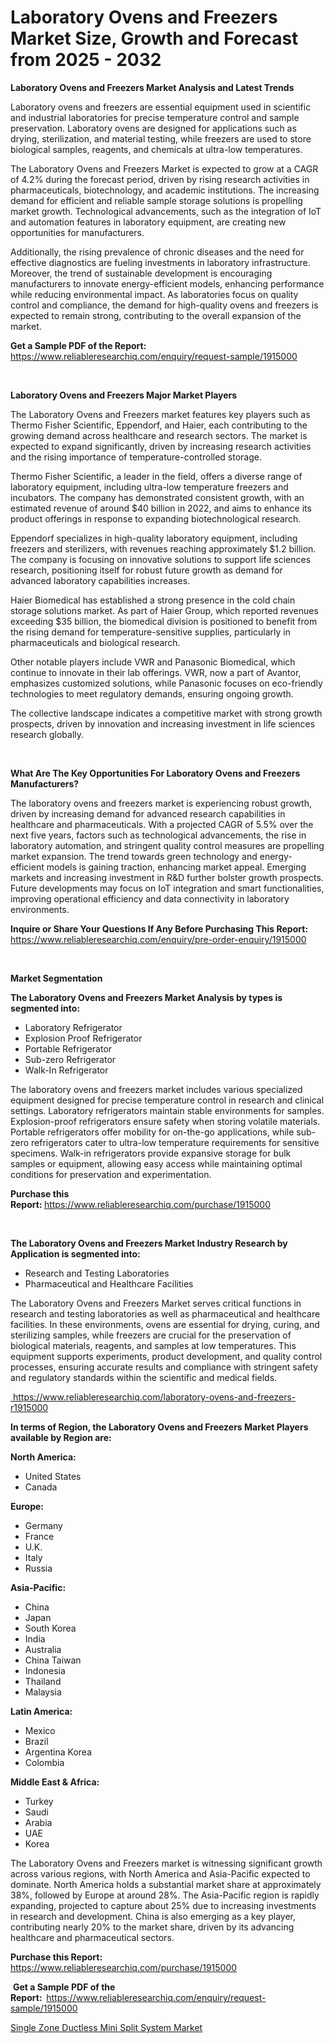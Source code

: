 <p><h1>Laboratory Ovens and Freezers Market Size, Growth and Forecast from 2025 - 2032</h1></p><p><strong>Laboratory Ovens and Freezers Market Analysis and Latest Trends</strong></p>
<p><p>Laboratory ovens and freezers are essential equipment used in scientific and industrial laboratories for precise temperature control and sample preservation. Laboratory ovens are designed for applications such as drying, sterilization, and material testing, while freezers are used to store biological samples, reagents, and chemicals at ultra-low temperatures. </p><p>The Laboratory Ovens and Freezers Market is expected to grow at a CAGR of 4.2% during the forecast period, driven by rising research activities in pharmaceuticals, biotechnology, and academic institutions. The increasing demand for efficient and reliable sample storage solutions is propelling market growth. Technological advancements, such as the integration of IoT and automation features in laboratory equipment, are creating new opportunities for manufacturers. </p><p>Additionally, the rising prevalence of chronic diseases and the need for effective diagnostics are fueling investments in laboratory infrastructure. Moreover, the trend of sustainable development is encouraging manufacturers to innovate energy-efficient models, enhancing performance while reducing environmental impact. As laboratories focus on quality control and compliance, the demand for high-quality ovens and freezers is expected to remain strong, contributing to the overall expansion of the market.</p></p>
<p><strong>Get a Sample PDF of the Report:&nbsp;</strong> <a href="https://www.reliableresearchiq.com/enquiry/request-sample/1915000?utm_campaign=2190&utm_medium=2&utm_source=Github&utm_content=ia&utm_term=01032025&utm_id=laboratory-ovens-and-freezers">https://www.reliableresearchiq.com/enquiry/request-sample/1915000</a></p>
<p>&nbsp;</p>
<p><strong>Laboratory Ovens and Freezers Major Market Players</strong></p>
<p><p>The Laboratory Ovens and Freezers market features key players such as Thermo Fisher Scientific, Eppendorf, and Haier, each contributing to the growing demand across healthcare and research sectors. The market is expected to expand significantly, driven by increasing research activities and the rising importance of temperature-controlled storage.</p><p>Thermo Fisher Scientific, a leader in the field, offers a diverse range of laboratory equipment, including ultra-low temperature freezers and incubators. The company has demonstrated consistent growth, with an estimated revenue of around $40 billion in 2022, and aims to enhance its product offerings in response to expanding biotechnological research.</p><p>Eppendorf specializes in high-quality laboratory equipment, including freezers and sterilizers, with revenues reaching approximately $1.2 billion. The company is focusing on innovative solutions to support life sciences research, positioning itself for robust future growth as demand for advanced laboratory capabilities increases.</p><p>Haier Biomedical has established a strong presence in the cold chain storage solutions market. As part of Haier Group, which reported revenues exceeding $35 billion, the biomedical division is positioned to benefit from the rising demand for temperature-sensitive supplies, particularly in pharmaceuticals and biological research.</p><p>Other notable players include VWR and Panasonic Biomedical, which continue to innovate in their lab offerings. VWR, now a part of Avantor, emphasizes customized solutions, while Panasonic focuses on eco-friendly technologies to meet regulatory demands, ensuring ongoing growth.</p><p>The collective landscape indicates a competitive market with strong growth prospects, driven by innovation and increasing investment in life sciences research globally.</p></p>
<p>&nbsp;</p>
<p><strong>What Are The Key Opportunities For Laboratory Ovens and Freezers Manufacturers?</strong></p>
<p><p>The laboratory ovens and freezers market is experiencing robust growth, driven by increasing demand for advanced research capabilities in healthcare and pharmaceuticals. With a projected CAGR of 5.5% over the next five years, factors such as technological advancements, the rise in laboratory automation, and stringent quality control measures are propelling market expansion. The trend towards green technology and energy-efficient models is gaining traction, enhancing market appeal. Emerging markets and increasing investment in R&D further bolster growth prospects. Future developments may focus on IoT integration and smart functionalities, improving operational efficiency and data connectivity in laboratory environments.</p></p>
<p><strong>Inquire or Share Your Questions If Any Before Purchasing This Report:</strong> <a href="https://www.reliableresearchiq.com/enquiry/pre-order-enquiry/1915000?utm_campaign=2190&utm_medium=2&utm_source=Github&utm_content=ia&utm_term=01032025&utm_id=laboratory-ovens-and-freezers">https://www.reliableresearchiq.com/enquiry/pre-order-enquiry/1915000</a></p>
<p>&nbsp;</p>
<p><strong>Market Segmentation</strong></p>
<p><strong>The Laboratory Ovens and Freezers Market Analysis by types is segmented into:</strong></p>
<p><ul><li>Laboratory Refrigerator</li><li>Explosion Proof Refrigerator</li><li>Portable Refrigerator</li><li>Sub-zero Refrigerator</li><li>Walk-In Refrigerator</li></ul></p>
<p><p>The laboratory ovens and freezers market includes various specialized equipment designed for precise temperature control in research and clinical settings. Laboratory refrigerators maintain stable environments for samples. Explosion-proof refrigerators ensure safety when storing volatile materials. Portable refrigerators offer mobility for on-the-go applications, while sub-zero refrigerators cater to ultra-low temperature requirements for sensitive specimens. Walk-in refrigerators provide expansive storage for bulk samples or equipment, allowing easy access while maintaining optimal conditions for preservation and experimentation.</p></p>
<p><strong>Purchase this Report:&nbsp;</strong><a href="https://www.reliableresearchiq.com/purchase/1915000?utm_campaign=2190&utm_medium=2&utm_source=Github&utm_content=ia&utm_term=01032025&utm_id=laboratory-ovens-and-freezers">https://www.reliableresearchiq.com/purchase/1915000</a></p>
<p>&nbsp;</p>
<p><strong>The Laboratory Ovens and Freezers Market Industry Research by Application is segmented into:</strong></p>
<p><ul><li>Research and Testing Laboratories</li><li>Pharmaceutical and Healthcare Facilities</li></ul></p>
<p><p>The Laboratory Ovens and Freezers Market serves critical functions in research and testing laboratories as well as pharmaceutical and healthcare facilities. In these environments, ovens are essential for drying, curing, and sterilizing samples, while freezers are crucial for the preservation of biological materials, reagents, and samples at low temperatures. This equipment supports experiments, product development, and quality control processes, ensuring accurate results and compliance with stringent safety and regulatory standards within the scientific and medical fields.</p></p>
<p><a href="https://www.reliableresearchiq.com/laboratory-ovens-and-freezers-r1915000?utm_campaign=2190&utm_medium=2&utm_source=Github&utm_content=ia&utm_term=01032025&utm_id=laboratory-ovens-and-freezers">&nbsp;https://www.reliableresearchiq.com/laboratory-ovens-and-freezers-r1915000</a></p>
<p><strong>In terms of Region, the Laboratory Ovens and Freezers Market Players available by Region are:</strong></p>
<p>
    <p> <strong> North America: </strong>
        <ul>
            <li>United States</li>
            <li>Canada</li>
        </ul>
        </p> 
    <p> <strong> Europe: </strong>
        <ul>
            <li>Germany</li>
            <li>France</li>
            <li>U.K.</li>
            <li>Italy</li>
            <li>Russia</li>
        </ul>
        </p> 
    <p> <strong> Asia-Pacific: </strong>
        <ul>
            <li>China</li>
            <li>Japan</li>
            <li>South Korea</li>
            <li>India</li>
            <li>Australia</li>
            <li>China Taiwan</li>
            <li>Indonesia</li>
            <li>Thailand</li>
            <li>Malaysia</li>
        </ul>
        </p> 
    <p> <strong> Latin America: </strong>
        <ul>
            <li>Mexico</li>
            <li>Brazil</li>
            <li>Argentina Korea</li>
            <li>Colombia</li>
        </ul>
        </p> 
    <p> <strong> Middle East & Africa: </strong>
        <ul>
            <li>Turkey</li>
            <li>Saudi</li>
            <li>Arabia</li>
            <li>UAE</li>
            <li>Korea</li>
        </ul>
    </p>
    </p>
<p><p>The Laboratory Ovens and Freezers market is witnessing significant growth across various regions, with North America and Asia-Pacific expected to dominate. North America holds a substantial market share at approximately 38%, followed by Europe at around 28%. The Asia-Pacific region is rapidly expanding, projected to capture about 25% due to increasing investments in research and development. China is also emerging as a key player, contributing nearly 20% to the market share, driven by its advancing healthcare and pharmaceutical sectors.</p></p>
<p><strong>Purchase this Report: </strong><a href="https://www.reliableresearchiq.com/purchase/1915000?utm_campaign=2190&utm_medium=2&utm_source=Github&utm_content=ia&utm_term=01032025&utm_id=laboratory-ovens-and-freezers">https://www.reliableresearchiq.com/purchase/1915000</a></p>
<p>&nbsp;<strong>Get a Sample PDF of the Report:&nbsp;&nbsp;</strong><a href="https://www.reliableresearchiq.com/enquiry/request-sample/1915000?utm_campaign=2190&utm_medium=2&utm_source=Github&utm_content=ia&utm_term=01032025&utm_id=laboratory-ovens-and-freezers">https://www.reliableresearchiq.com/enquiry/request-sample/1915000</a></p>
<p><strong></strong></p>
<p><p><a href="https://github.com/gullattedenna/Market-Research-Report-List-1/blob/main/single-zone-ductless-mini-split-system-market.md?utm_campaign=2190&utm_medium=2&utm_source=Github&utm_content=ia&utm_term=01032025&utm_id=laboratory-ovens-and-freezers">Single Zone Ductless Mini Split System Market</a></p></p>